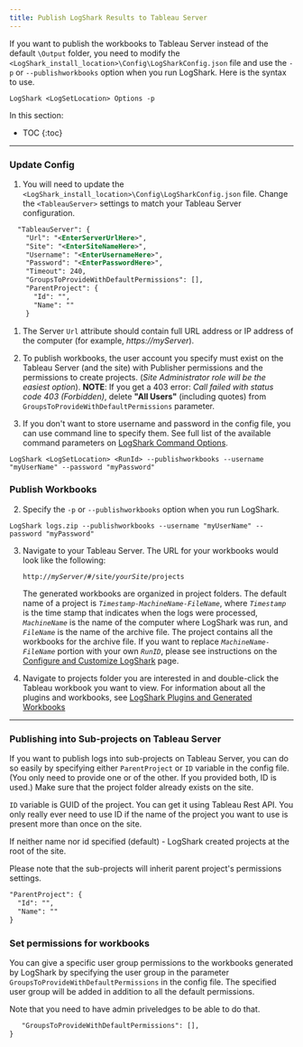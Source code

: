 ```yaml
---
title: Publish LogShark Results to Tableau Server
---
```

If you want to publish the workbooks to Tableau Server instead of the default `\Output` folder, you need to modify the `<LogShark_install_location>\Config\LogSharkConfig.json` file and use the `-p` or `--publishworkbooks` option when you run LogShark. Here is the syntax to use.

```
LogShark <LogSetLocation> Options -p
```

In this section:

* TOC
{:toc}

-----------



### Update Config

1. You will need to update the `<LogShark_install_location>\Config\LogSharkConfig.json` file. Change the  `<TableauServer>` settings to match your Tableau Server configuration.

```xml
  "TableauServer": {
    "Url": "<EnterServerUrlHere>",
    "Site": "<EnterSiteNameHere>",
    "Username": "<EnterUsernameHere>",
    "Password": "<EnterPasswordHere>",
    "Timeout": 240,
    "GroupsToProvideWithDefaultPermissions": [],
    "ParentProject": {
      "Id": "",
      "Name": ""
    }
```

1. The Server `Url` attribute should contain full URL address or IP address of the computer (for example, *https://myServer*).

1.   To publish workbooks, the user account you specify must exist on the Tableau Server (and the site) with Publisher permissions and the permissions to create projects. (*Site Administrator role will be the easiest option*).
  **NOTE**: If you get a 403 error: *Call failed with status code 403 (Forbidden)*, delete **"All Users"** (including quotes) from `GroupsToProvideWithDefaultPermissions` parameter. 

1. If you don't want to store username and password in the config file, you can use command line to specify them. See full list of the available command parameters on [LogShark Command Options](/docs/LogShark_cmds).

```
LogShark <LogSetLocation> <RunId> --publishworkbooks --username "myUserName" --password "myPassword"
```

### Publish Workbooks
2. Specify the `-p` or `--publishworkbooks` option when you run LogShark. 

```
LogShark logs.zip --publishworkbooks --username "myUserName" --password "myPassword"
```

3.  Navigate to your Tableau Server. The URL for your workbooks would look like the following:  

    <code>http://<i>myServer</i>/#/site/<i>yourSite</i>/projects   </code>

    The generated workbooks are organized in project folders. The default name of a project is  *`Timestamp-MachineName-FileName`*, where *`Timestamp`* is the time stamp that indicates when the logs were processed, *`MachineName`* is the name of the computer where LogShark was run, and *`FileName`* is the name of the archive file. The project contains all the workbooks for the archive file. If you want to replace *`MachineName-FileName`* portion with your own *`RunID`*, please see instructions on the [Configure and Customize LogShark](docs/LogShark_configure.md) page. 

4.   Navigate to projects folder you are interested in and double-click the Tableau workbook you want to view. 
     For information about all the plugins and workbooks, see [LogShark Plugins and Generated Workbooks](LogShark_plugins)

----
### Publishing into Sub-projects on Tableau Server

If you want to publish logs into sub-projects on Tableau Server, you can do so easily by specifying either `ParentProject` or `ID` variable in the config file. (You only need to provide one or of the other. If you provided both, ID is used.) Make sure that the project folder already exists on the site.

`ID` variable is GUID of the project. You can get it using Tableau Rest API. You only really ever need to use ID if the name of the project you want to use is present more than once on the site.

If neither name nor id specified (default) - LogShark created projects at the root of the site.

Please note that the sub-projects will inherit parent project's permissions settings. 

 
```xml
"ParentProject": {
  "Id": "",
  "Name": ""
}
```

### Set permissions for workbooks

You can give a specific user group permissions to the workbooks generated by LogShark by specifying the user group in the parameter `GroupsToProvideWithDefaultPermissions` in the config file. The specified user group will be added in addition to all the default permissions.

Note that you need to have admin priveledges to be able to do that.

```xml
   "GroupsToProvideWithDefaultPermissions": [],
}
```
